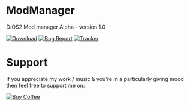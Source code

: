 # ModManager
D:OS2 Mod manager Alpha - version 1.0

[![Download](https://github.com/Rykarix/ModManager/blob/master/.github/download.png)](https://github.com/Rykarix/ModManager/releases) [![Bug Report](https://github.com/Rykarix/ModManager/blob/master/.github/bugreport.png)](https://github.com/Rykarix/ModManager/issues/new/choose) [![Tracker](https://github.com/Rykarix/ModManager/blob/master/.github/tracker.png)](https://github.com/Rykarix/ModManager/projects/1)

# Support 
If you appreciate my work / music & you're in a particularly giving mood then feel free to support me on:

[![Buy Coffee](https://github.com/Rykarix/ModManager/blob/master/.github/coffee.png)](https://ko-fi.com/rykari)
